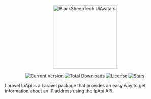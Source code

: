 <p align="center">
    <a href="https://github.com/BlackSheepTech/laravel-ip-api" target="_blank">
        <img src="https://avatars.githubusercontent.com/u/85756821?s=400&u=14843f72938dc40cbd14400f5b3daad45f054f43&v=4" width="200" alt="BlackSheepTech UiAvatars">
    </a>
</p>

<p align="center">
    <a href="https://packagist.org/packages/black-sheep-tech/laravel-ip-api"><img src="https://img.shields.io/packagist/v/black-sheep-tech/laravel-ip-api" alt="Current Version"></a>
    <a href="https://packagist.org/packages/black-sheep-tech/laravel-ip-api"><img src="https://img.shields.io/packagist/dt/black-sheep-tech/laravel-ip-api" alt="Total Downloads"></a>
    <a href="https://packagist.org/packages/black-sheep-tech/laravel-ip-api"><img src="https://img.shields.io/github/license/BlackSheepTech/laravel-ip-api" alt="License"></a>
    <a href="https://packagist.org/packages/black-sheep-tech/laravel-ip-api"><img src="https://img.shields.io/github/stars/BlackSheepTech/laravel-ip-api" alt="Stars"></a>
</p>

Laravel IpApi is a Laravel package that provides an easy way to get information about an IP address using the [IpApi](https://ip-api.com/) API.